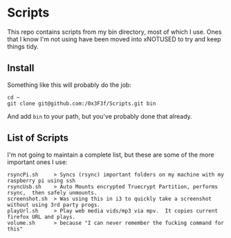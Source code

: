 # Scripts

This repo contains scripts from my bin directory, most of which I use.  Ones that I know I'm not using have been moved into xNOTUSED to try and keep things tidy.

## Install

Something like this will probably do the job:

	cd ~
	git clone git@github.com:/0x3F3f/Scripts.git bin

And add `bin` to your path, but you've probably done that already.

## List of Scripts

 I'm not going to maintain a complete list, but these are some of the more important ones I use:

	rsyncPi.sh     > Syncs (rsync) important folders on my machine with my raspberry pi using ssh
	rsyncUsb.sh    > Auto Mounts encrypted Truecrypt Partition, performs rsync,  then safely unmounts.
	screenshot.sh  > Was using this in i3 to quickly take a screenshot without using 3rd party progs.
    playUrl.sh     > Play web media vids/mp3 via mpv.  It copies current firefox URL and plays.
	volume.sh      > because "I can never remember the fucking command for this"






